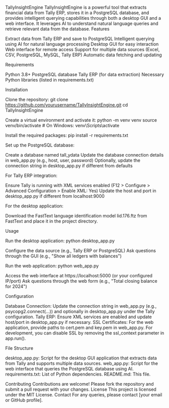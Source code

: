 TallyInsightEngine
TallyInsightEngine is a powerful tool that extracts financial data from Tally ERP, stores it in a PostgreSQL database, and provides intelligent querying capabilities through both a desktop GUI and a web interface. It leverages AI to understand natural language queries and retrieve relevant data from the database.
Features

Extract data from Tally ERP and save to PostgreSQL
Intelligent querying using AI for natural language processing
Desktop GUI for easy interaction
Web interface for remote access
Support for multiple data sources (Excel, CSV, PostgreSQL, MySQL, Tally ERP)
Automatic data fetching and updating

Requirements

Python 3.8+
PostgreSQL database
Tally ERP (for data extraction)
Necessary Python libraries (listed in requirements.txt)

Installation

Clone the repository:
git clone https://github.com/yourusername/TallyInsightEngine.git
cd TallyInsightEngine


Create a virtual environment and activate it:
python -m venv venv
source venv/bin/activate  # On Windows: venv\Scripts\activate


Install the required packages:
pip install -r requirements.txt


Set up the PostgreSQL database:

Create a database named tall_ydata
Update the database connection details in web_app.py (e.g., host, user, password)
Optionally, update the connection string in desktop_app.py if different from defaults


For Tally ERP integration:

Ensure Tally is running with XML services enabled (F12 > Configure > Advanced Configuration > Enable XML: Yes)
Update the host and port in desktop_app.py if different from localhost:9000


For the desktop application:

Download the FastText language identification model lid.176.ftz from FastText and place it in the project directory.



Usage

Run the desktop application:
python desktop_app.py


Configure the data source (e.g., Tally ERP or PostgreSQL)
Ask questions through the GUI (e.g., "Show all ledgers with balances")


Run the web application:
python web_app.py


Access the web interface at https://localhost:5000 (or your configured IP/port)
Ask questions through the web form (e.g., "Total closing balance for 2024")



Configuration

Database Connection: Update the connection string in web_app.py (e.g., psycopg2.connect(...)) and optionally in desktop_app.py under the Tally configuration.
Tally ERP: Ensure XML services are enabled and update host/port in desktop_app.py if necessary.
SSL Certificates: For the web application, provide paths to cert.pem and key.pem in web_app.py. For development, you can disable SSL by removing the ssl_context parameter in app.run().

File Structure

desktop_app.py: Script for the desktop GUI application that extracts data from Tally and supports multiple data sources.
web_app.py: Script for the web interface that queries the PostgreSQL database using AI.
requirements.txt: List of Python dependencies.
README.md: This file.

Contributing
Contributions are welcome! Please fork the repository and submit a pull request with your changes.
License
This project is licensed under the MIT License.
Contact
For any queries, please contact [your email or GitHub profile].

